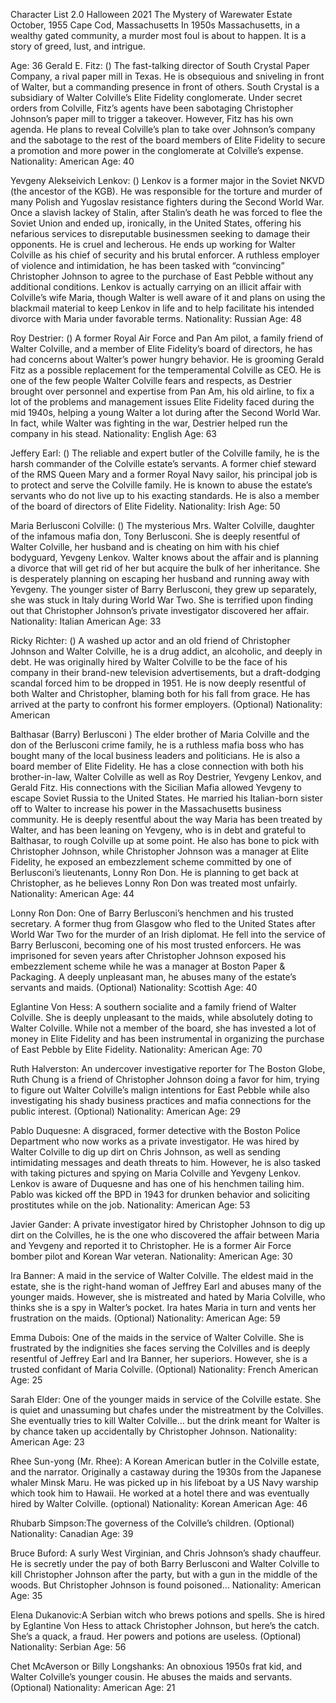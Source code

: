 Character List 2.0
Halloween 2021
The Mystery of Warewater Estate
October, 1955
Cape Cod, Massachusetts
In 1950s Massachusetts, in a wealthy gated community, a murder most foul is about to happen.
It is a story of greed, lust, and intrigue.



Age: 36
Gerald E. Fitz: () The fast-talking director of South Crystal Paper Company, a rival paper mill in Texas. He is obsequious and sniveling in front of Walter, but a commanding presence in front of others. South Crystal is a subsidiary of Walter Colville’s Elite Fidelity conglomerate. Under secret orders from Colville, Fitz’s agents have been sabotaging Christopher Johnson’s paper mill to trigger a takeover. However, Fitz has his own agenda. He plans to reveal Colville’s plan to take over Johnson’s company and the sabotage to the rest of the board members of Elite Fidelity to secure a promotion and more power in the conglomerate at Colville’s expense.
Nationality: American
Age: 40

Yevgeny Alekseivich Lenkov: () Lenkov is a former major in the Soviet NKVD (the ancestor of the KGB). He was responsible for the torture and murder of many Polish and Yugoslav resistance fighters during the Second World War. Once a slavish lackey of Stalin, after Stalin’s death he was forced to flee the Soviet Union and ended up, ironically, in the United States, offering his nefarious services to disreputable businessmen seeking to damage their opponents. He is cruel and lecherous. He ends up working for Walter Colville as his chief of security and his brutal enforcer. A ruthless employer of violence and intimidation, he has been tasked with “convincing” Christopher Johnson to agree to the purchase of East Pebble without any additional conditions. Lenkov is actually carrying on an illicit affair with Colville’s wife Maria, though Walter is well aware of it and plans on using the blackmail material to keep Lenkov in life and to help facilitate his intended divorce with Maria under favorable terms.
Nationality: Russian
Age: 48

Roy Destrier: () A former Royal Air Force and Pan Am pilot, a family friend of Walter Colville, and a member of Elite Fidelity’s board of directors, he has had concerns about Walter’s power hungry behavior. He is grooming Gerald Fitz as a possible replacement for the temperamental Colville as CEO. He is one of the few people Walter Colville fears and respects, as Destrier brought over personnel and expertise from Pan Am, his old airline, to fix a lot of the problems and management issues Elite Fidelity faced during the mid 1940s, helping a young Walter a lot during after the Second World War. In fact, while Walter was fighting in the war, Destrier helped run the company in his stead.
Nationality: English
Age: 63

Jeffery Earl: () The reliable and expert butler of the Colville family, he is the harsh commander of the Colville estate’s servants. A former chief steward of the RMS Queen Mary and a former Royal Navy sailor, his principal job is to protect and serve the Colville family. He is known to abuse the estate’s servants who do not live up to his exacting standards. He is also a member of the board of directors of Elite Fidelity.
Nationality: Irish
Age: 50

Maria Berlusconi Colville: () The mysterious Mrs. Walter Colville, daughter of the infamous mafia don, Tony Berlusconi. She is deeply resentful of Walter Colville, her husband and is cheating on him with his chief bodyguard, Yevgeny Lenkov. Walter knows about the affair and is planning a divorce that will get rid of her but acquire the bulk of her inheritance. She is desperately planning on escaping her husband and running away with Yevgeny. The younger sister of Barry Berlusconi, they grew up separately, she was stuck in Italy during World War Two. She is terrified upon finding out that Christopher Johnson’s private investigator discovered her affair. 
Nationality: Italian American
Age: 33

Ricky Richter: () A washed up actor and an old friend of Christopher Johnson and Walter Colville, he is a drug addict, an alcoholic, and deeply in debt. He was originally hired by Walter Colville to be the face of his company in their brand-new television advertisements, but a draft-dodging scandal forced him to be dropped in 1951. He is now deeply resentful of both Walter and Christopher, blaming both for his fall from grace. He has arrived at the party to confront his former employers. (Optional)
Nationality: American

Balthasar (Barry) Berlusconi ) The elder brother of Maria Colville and the don of the Berlusconi crime family, he is a ruthless mafia boss who has bought many of the local business leaders and politicians. He is also a board member of Elite Fidelity. He has a close connection with both his brother-in-law, Walter Colville as well as Roy Destrier, Yevgeny Lenkov, and Gerald Fitz. His connections with the Sicilian Mafia allowed Yevgeny to escape Soviet Russia to the United States. He married his Italian-born sister off to Walter to increase his power in the Massachusetts business community. He is deeply resentful about the way Maria has been treated by Walter, and has been leaning on Yevgeny, who is in debt and grateful to Balthasar, to rough Colville up at some point. He also has bone to pick with Christopher Johnson, while Christopher Johnson was a manager at Elite Fidelity, he exposed an embezzlement scheme committed by one of Berlusconi’s lieutenants, Lonny Ron Don. He is planning to get back at Christopher, as he believes Lonny Ron Don was treated most unfairly. 
Nationality: American
Age: 44

Lonny Ron Don: One of Barry Berlusconi’s henchmen and his trusted secretary. A former thug from Glasgow who fled to the United States after World War Two for the murder of an Irish diplomat. He fell into the service of Barry Berlusconi, becoming one of his most trusted enforcers. He was imprisoned for seven years after Christopher Johnson exposed his embezzlement scheme while he was a manager at Boston Paper & Packaging. A deeply unpleasant man, he abuses many of the estate’s servants and maids. (Optional)
Nationality: Scottish
Age: 40

Eglantine Von Hess: A southern socialite and a family friend of Walter Colville. She is deeply unpleasant to the maids, while absolutely doting to Walter Colville. While not a member of the board, she has invested a lot of money in Elite Fidelity and has been instrumental in organizing the purchase of East Pebble by Elite Fidelity. 
Nationality: American
Age: 70

Ruth Halverston: An undercover investigative reporter for The Boston Globe, Ruth Chung is a friend of Christopher Johnson doing a favor for him, trying to figure out Walter Colville’s malign intentions for East Pebble while also investigating his shady business practices and mafia connections for the public interest. (Optional)
Nationality: American
Age: 29

Pablo Duquesne: A disgraced, former detective with the Boston Police Department who now works as a private investigator. He was hired by Walter Colville to dig up dirt on Chris Johnson, as well as sending intimidating messages and death threats to him. However, he is also tasked with taking pictures and spying on Maria Colville and Yevgeny Lenkov. Lenkov is aware of Duquesne and has one of his henchmen tailing him. Pablo was kicked off the BPD in 1943 for drunken behavior and soliciting prostitutes while on the job. 
Nationality: American
Age: 53

Javier Gander: A private investigator hired by Christopher Johnson to dig up dirt on the Colvilles, he is the one who discovered the affair between Maria and Yevgeny and reported it to Christopher. He is a former Air Force bomber pilot and Korean War veteran. 
Nationality: American
Age: 30

Ira Banner: A maid in the service of Walter Colville. The eldest maid in the estate, she is the right-hand woman of Jeffrey Earl and abuses many of the younger maids. However, she is mistreated and hated by Maria Colville, who thinks she is a spy in Walter’s pocket. Ira hates Maria in turn and vents her frustration on the maids. (Optional)
Nationality: American
Age: 59

Emma Dubois: One of the maids in the service of Walter Colville. She is frustrated by the indignities she faces serving the Colvilles and is deeply resentful of Jeffrey Earl and Ira Banner, her superiors. However, she is a trusted confidant of Maria Colville. (Optional)
Nationality: French American
Age: 25

Sarah Elder: One of the younger maids in service of the Colville estate. She is quiet and unassuming but chafes under the mistreatment by the Colvilles. She eventually tries to kill Walter Colville… but the drink meant for Walter is by chance taken up accidentally by Christopher Johnson. 
Nationality: American
Age: 23

Rhee Sun-yong (Mr. Rhee): A Korean American butler in the Colville estate, and the narrator. Originally a castaway during the 1930s from the Japanese whaler Minsk Maru. He was picked up in his lifeboat by a US Navy warship which took him to Hawaii. He worked at a hotel there and was eventually hired by Walter Colville. (optional)
Nationality: Korean American
Age: 46

Rhubarb Simpson:The governess of the Colville’s children. (Optional)
Nationality: Canadian
Age: 39

Bruce Buford:  A surly West Virginian, and Chris Johnson’s shady chauffeur. He is secretly under the pay of both Barry Berlusconi and Walter Colville to kill Christopher Johnson after the party, but with a gun in the middle of the woods. But Christopher Johnson is found poisoned…
Nationality: American
Age: 35

Elena Dukanovic:A Serbian witch who brews potions and spells. She is hired by Eglantine Von Hess to attack Christopher Johnson, but here’s the catch. She’s a quack, a fraud. Her powers and potions are useless. (Optional)
Nationality: Serbian
Age: 56

Chet McAverson or Billy Longshanks: An obnoxious 1950s frat kid, and Walter Colville’s younger cousin. He abuses the maids and servants. (Optional)
Nationality: American
Age: 21


